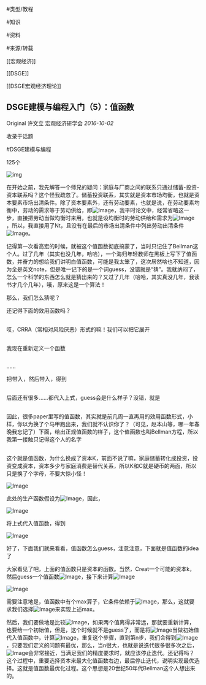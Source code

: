 #类型/教程

#知识 

#资料 

#来源/转载



[[宏观经济]]

[[DSGE]]

[[DSGE宏观经济理论]]









## DSGE建模与编程入门（5）：值函数

Original 许文立 宏观经济研学会 *2016-10-02*

收录于话题

\#DSGE建模与编程

125个

![img](640-20210302114800240)



在开始之前，我先解答一个师兄的疑问：家庭与厂商之间的联系只通过储蓄-投资-资本联系吗？这个怪我疏忽了。储蓄投资联系，其实就是资本市场均衡，也就是资本要素市场出清条件。除了资本要素外，还有劳动要素，也就是说，在劳动要素均衡中，劳动的需求等于劳动供给，即![Image](640-20210302114800230)，我平时论文中，经常省略这一步，直接把劳动当做均衡时来用，也就是设均衡时的劳动供给和需求为![Image](640-20210302114800212)，所以，我直接用了Nt，且没有在最后的市场出清条件中列出劳动出清条件![Image](640-20210302114800214)。

 

记得第一次看高宏的时候，就被这个值函数彻底搞蒙了，当时只记住了Bellman这个人。过了几年（其实也没几年，哈哈），一个海归年轻教师在黑板上写下了值函数，并奋力的想给我们讲明白值函数，可能是我太笨了，这次居然啥也不知道，因为全是英文note，但是唯一记下的是一个词guess，没错就是“猜”。我就纳闷了，怎么一个科学的东西怎么就是猜出来的？又过了几年（哈哈，其实真没几年，我读书才几个几年），哦，原来这是一个算法！

那么，我们怎么猜呢？

还记得下面的效用函数吗？

![Image](data:image/gif;base64,iVBORw0KGgoAAAANSUhEUgAAAAEAAAABCAYAAAAfFcSJAAAADUlEQVQImWNgYGBgAAAABQABh6FO1AAAAABJRU5ErkJggg==)

哎，CRRA（常相对风险厌恶）形式的嘛！我们可以把它展开

![Image](data:image/gif;base64,iVBORw0KGgoAAAANSUhEUgAAAAEAAAABCAYAAAAfFcSJAAAADUlEQVQImWNgYGBgAAAABQABh6FO1AAAAABJRU5ErkJggg==)

我现在重新定义一个函数

![Image](data:image/gif;base64,iVBORw0KGgoAAAANSUhEUgAAAAEAAAABCAYAAAAfFcSJAAAADUlEQVQImWNgYGBgAAAABQABh6FO1AAAAABJRU5ErkJggg==)



……

把![Image](data:image/gif;base64,iVBORw0KGgoAAAANSUhEUgAAAAEAAAABCAYAAAAfFcSJAAAADUlEQVQImWNgYGBgAAAABQABh6FO1AAAAABJRU5ErkJggg==)带入![Image](data:image/gif;base64,iVBORw0KGgoAAAANSUhEUgAAAAEAAAABCAYAAAAfFcSJAAAADUlEQVQImWNgYGBgAAAABQABh6FO1AAAAABJRU5ErkJggg==)，然后带入![Image](data:image/gif;base64,iVBORw0KGgoAAAANSUhEUgAAAAEAAAABCAYAAAAfFcSJAAAADUlEQVQImWNgYGBgAAAABQABh6FO1AAAAABJRU5ErkJggg==)，得到

![Image](data:image/gif;base64,iVBORw0KGgoAAAANSUhEUgAAAAEAAAABCAYAAAAfFcSJAAAADUlEQVQImWNgYGBgAAAABQABh6FO1AAAAABJRU5ErkJggg==)

后面还有很多![Image](data:image/gif;base64,iVBORw0KGgoAAAANSUhEUgAAAAEAAAABCAYAAAAfFcSJAAAADUlEQVQImWNgYGBgAAAABQABh6FO1AAAAABJRU5ErkJggg==)……都代入上式，guess会是什么样子？没错，就是

![Image](data:image/gif;base64,iVBORw0KGgoAAAANSUhEUgAAAAEAAAABCAYAAAAfFcSJAAAADUlEQVQImWNgYGBgAAAABQABh6FO1AAAAABJRU5ErkJggg==)

因此，很多paper里写的值函数，其实就是前几周一直再用的效用函数形式，小样，你以为换了个马甲跑出来，我们就不认识你了？（可见，赵本山等，哪一年春晚我忘记了）下面，给出正规值函数的样子，这个值函数也叫Bellman方程，所以我第一接触只记得这个人的名字

![Image](data:image/gif;base64,iVBORw0KGgoAAAANSUhEUgAAAAEAAAABCAYAAAAfFcSJAAAADUlEQVQImWNgYGBgAAAABQABh6FO1AAAAABJRU5ErkJggg==)

这个就是值函数，为什么换成了资本K，前面不说了嘛，家庭储蓄转化成投资，投资变成资本，资本多少与家庭消费是替代关系，所以K和C就是硬币的两面，所以只是换了个字母，不要大惊小怪！

![Image](640-20210302114800219.png)

此处的生产函数假设为![Image](640-20210302114800234)，因此，

![Image](640-20210302114800250.png)

将上式代入值函数，得到

![Image](640-20210302114800249)

好了，下面我们就来看看，值函数怎么guess，注意注意，下面就是值函数的idea了

大家看见了吧，上面的值函数只是资本的函数。当然，Creat一个可能的资本k，然后guess一个值函数![Image](640-20210302114800252.png)，接下来计算![Image](640-20210302114800266)

![Image](640-20210302114800279)

需要注意地是，值函数中有个max算子，它条件依赖于![Image](640-20210302114800278)，那么，这就要求我们选择![Image](640-20210302114800285.png)来实现上述max。

然后，我们要做地是比较![Image](640-20210302114800285)，如果两个值离得非常远，那就要重新计算，也要给一个初始值，但是，这个时候就不是guess了，而是将![Image](640-20210302114800410)当做初始值代入值函数中，计算![Image](640-20210302114800299)，重复这个步骤，直到第n步，我们会得到![Image](640-20210302114800316)，只要我们定义的问题有最优，那么，当n很大，也就是说迭代很多很多次之后，![Image](640-20210302114800316.png)会非常接近，当满足我们的精度要求时，就应该停止迭代。还记得吗？这个过程中，重要选择资本来最大化值函数右边，最后停止迭代，说明实现最优选择。这就是值函数最优化过程。这个思想是20世纪50年代Bellman这个人想出来的。